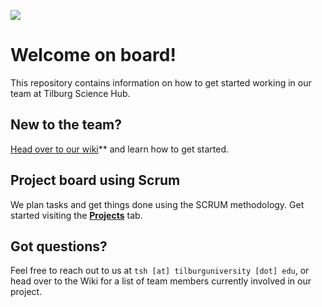 ![](https://tilburgsciencehub.com/img/logo.svg)

# Welcome on board!

This repository contains information on how to get started working in our team at Tilburg Science Hub.

## New to the team?

[Head over to our wiki](https://github.com/tilburgsciencehub/onboard/wiki)** and learn how to get started.

## Project board using Scrum

We plan tasks and get things done using the SCRUM methodology. Get started visiting the **[Projects](https://github.com/orgs/tilburgsciencehub/projects)** tab.

## Got questions?

Feel free to reach out to us at `tsh [at] tilburguniversity [dot] edu`, or head over to the Wiki for a list of team members currently involved in our project.

